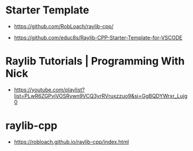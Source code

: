# Starter Template

- https://github.com/RobLoach/raylib-cpp/

- https://github.com/educ8s/Raylib-CPP-Starter-Template-for-VSCODE

# Raylib Tutorials | Programming With Nick
- https://youtube.com/playlist?list=PLwR6ZGPvjVOSRywn9VCQ3yrRVruxzzuo9&si=GgBQDYWrxr_Lujg0

# raylib-cpp
- https://robloach.github.io/raylib-cpp/index.html


